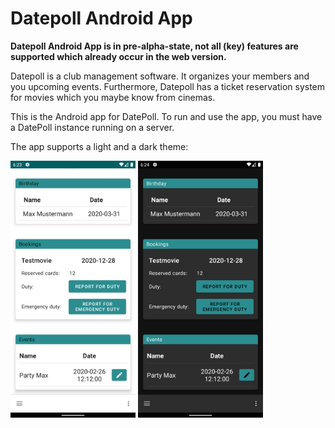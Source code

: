 # Datepoll Android App
**Datepoll Android App is in pre-alpha-state, not all (key) features are supported which already occur in the web version.**

Datepoll is a club management software. It organizes your members and you upcoming events.
Furthermore, Datepoll has a ticket reservation system for movies which you maybe know from cinemas.

This is the Android app for DatePoll. To run and use the app, you must have a DatePoll instance running on a server. 

The app supports a light and a dark theme:


<img src="/sc/SC1.png" width="200px" float="left" />
<img src="/sc/SC2.png" width="200px" float="left" />

